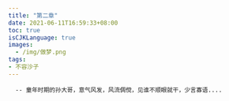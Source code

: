 ```yaml
---
title: "第二章"
date: 2021-06-11T16:59:33+08:00
toc: true
isCJKLanguage: true
images:
  - /img/做梦.png
tags:
- 不容沙子
---
```


```bigquery
  -- 童年时期的孙大哥，意气风发，风流倜傥，见谁不顺眼就干，少言寡语....
```

